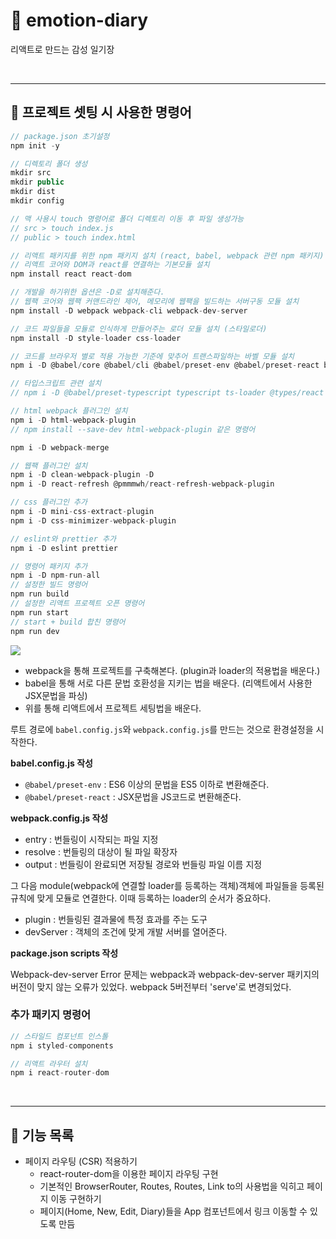 # 🚀 emotion-diary

리액트로 만드는 감성 일기장

<br>

---

## 📌 프로젝트 셋팅 시 사용한 명령어

```js
// package.json 초기설정
npm init -y

// 디렉토리 폴더 생성
mkdir src
mkdir public
mkdir dist
mkdir config

// 맥 사용시 touch 명령어로 폴더 디렉토리 이동 후 파일 생성가능
// src > touch index.js
// public > touch index.html

// 리액트 패키지를 위한 npm 패키지 설치 (react, babel, webpack 관련 npm 패키지)
// 리액트 코어와 DOM과 react를 연결하는 기본모듈 설치
npm install react react-dom

// 개발을 하기위한 옵션은 -D로 설치해준다.
// 웹팩 코어와 웹팩 커맨드라인 제어, 메모리에 웹팩을 빌드하는 서버구동 모듈 설치
npm install -D webpack webpack-cli webpack-dev-server

// 코드 파일들을 모듈로 인식하게 만들어주는 로더 모듈 설치 (스타일로더)
npm install -D style-loader css-loader

// 코드를 브라우저 별로 적용 가능한 기준에 맞추어 트랜스파일하는 바벨 모듈 설치
npm i -D @babel/core @babel/cli @babel/preset-env @babel/preset-react babel-loader

// 타입스크립트 관련 설치
// npm i -D @babel/preset-typescript typescript ts-loader @types/react @types/react-dom

// html webpack 플러그인 설치
npm i -D html-webpack-plugin
// npm install --save-dev html-webpack-plugin 같은 명령어

npm i -D webpack-merge

// 웹팩 플러그인 설치
npm i -D clean-webpack-plugin -D
npm i -D react-refresh @pmmmwh/react-refresh-webpack-plugin

// css 플러그인 추가
npm i -D mini-css-extract-plugin
npm i -D css-minimizer-webpack-plugin

// eslint와 prettier 추가
npm i -D eslint prettier

// 명령어 패키지 추가
npm i -D npm-run-all
// 설정한 빌드 명령어
npm run build
// 설정한 리액트 프로젝트 오픈 명령어
npm run start
// start + build 합친 명령어
npm run dev
```

![](https://velog.velcdn.com/images/ninto_2/post/a594e85f-ba5b-40f1-ae66-a6b13bf37de4/image.png)

- webpack을 통해 프로젝트를 구축해본다. (plugin과 loader의 적용법을 배운다.)
- babel을 통해 서로 다른 문법 호환성을 지키는 법을 배운다. (리액트에서 사용한 JSX문법을 파싱)
- 위를 통해 리액트에서 프로젝트 세팅법을 배운다.

루트 경로에 `babel.config.js`와 `webpack.config.js`를 만드는 것으로 환경설정을 시작한다.

**babel.config.js 작성**

- `@babel/preset-env` : ES6 이상의 문법을 ES5 이하로 변환해준다.
- `@babel/preset-react` : JSX문법을 JS코드로 변환해준다.

**webpack.config.js 작성**

- entry : 번들링이 시작되는 파일 지정
- resolve : 번들링의 대상이 될 파일 확장자
- output : 번들링이 완료되면 저장될 경로와 번들링 파일 이름 지정

그 다음 module(webpack에 연결할 loader를 등록하는 객체)객체에 파일들을 등록된 규칙에 맞게 모듈로 연결한다.
이때 등록하는 loader의 순서가 중요하다.

- plugin : 번들링된 결과물에 특정 효과를 주는 도구
- devServer : 객체의 조건에 맞게 개발 서버를 열어준다.

**package.json scripts 작성**

Webpack-dev-server Error 문제는 webpack과 webpack-dev-server 패키지의 버전이 맞지 않는 오류가 있었다. webpack 5버전부터 'serve'로 변경되었다.

### 추가 패키지 명령어

```js
// 스타일드 컴포넌트 인스톨
npm i styled-components

// 리액트 라우터 설치
npm i react-router-dom
```

<br>

---

## 📌 기능 목록

- 페이지 라우팅 (CSR) 적용하기
  - react-router-dom을 이용한 페이지 라우팅 구현
  - 기본적인 BrowserRouter, Routes, Routes, Link to의 사용법을 익히고 페이지 이동 구현하기
  - 페이지(Home, New, Edit, Diary)들을 App 컴포넌트에서 링크 이동할 수 있도록 만듬
